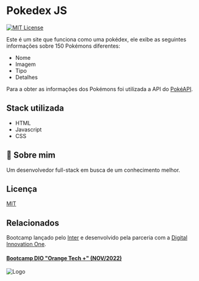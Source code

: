 
# Pokedex JS
[![MIT License](https://img.shields.io/badge/License-MIT-green.svg)](https://choosealicense.com/licenses/mit/)

Este é um site que funciona como uma pokédex, ele exibe as seguintes informações sobre 150 Pokémons diferentes:

 - Nome
 - Imagem
 - Tipo
 - Detalhes

Para a obter as informações dos Pokémons foi utilizada a API do [PokéAPI](https://pokeapi.co/).
## Stack utilizada

- HTML
- Javascript 
- CSS


## 🚀 Sobre mim
Um desenvolvedor full-stack em busca de um conhecimento melhor.


## Licença

[MIT](https://choosealicense.com/licenses/mit/)


## Relacionados

Bootcamp lançado pelo [Inter](https://www.bancointer.com.br/) e desenvolvido pela parceria com a [Digital Innovation One](https://dio.me).
#### [**Bootcamp DIO "Orange Tech +" (NOV/2022)**](https://www.dio.me/bootcamp/orange-tech)



![Logo](https://hermes.digitalinnovation.one/tracks/59417914-c4ce-4bf8-b802-f1c1985a07fa.png)

